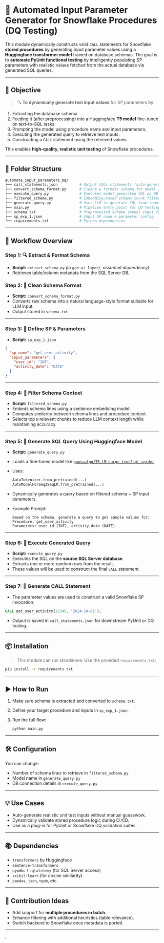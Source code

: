 # 🤖 Automated Input Parameter Generator for Snowflake Procedures (DQ Testing)

This module dynamically constructs valid `CALL` statements for Snowflake **stored procedures** by generating input parameter values using a **Huggingface transformer model** trained on database schemas.
The goal is to **automate PyUnit functional testing** by intelligently populating SP parameters with realistic values fetched from the actual database via generated SQL queries.

---

## 🧩 Objective

> 🔍 **To dynamically generate test input values** for SP parameters by:

1. Extracting the database schema.
2. Feeding it (after preprocessing) into a Huggingface **T5 model** fine-tuned on text-to-SQL tasks.
3. Prompting the model using procedure name and input parameters.
4. Executing the generated query to retrieve test inputs.
5. Constructing a `CALL` statement using the retrieved values.

This enables **high-quality, realistic unit testing** of Snowflake procedures.

---

## 📁 Folder Structure

```bash
automate_input_parameters_Dq/
├── call_statements.json          # Output CALL statements (auto-generated)
├── convert_schema_format.py      # Cleans & formats schema for model input
├── execute_query.py              # Executes model-generated SQL on DB
├── filtered_schema.py            # Embedding-based schema chunk filtering
├── generate_query.py             # Uses LLM to generate SQL from input
├── main.py                       # Pipeline entry point for DQ testing
├── schema.txt                    # Preprocessed schema (model input format)
├── sp_exp_1.json                 # Input SP name + parameter config
└── requirements.txt              # Python dependencies
```

---

## 🚀 Workflow Overview

### Step 1: 🔍 Extract & Format Schema

* **Script:** `extract_schema.py` *(in `gen_ai_layer/`, assumed dependency)*
* Retrieves table/column metadata from the SQL Server DB.

### Step 2: 🧹 Clean Schema Format

* **Script:** `convert_schema_format.py`
* Converts raw schema into a natural language-style format suitable for LLM input.
* Output stored in `schema.txt`

---

### Step 3: 📄 Define SP & Parameters

* **Script:** `sp_exp_1.json`

```json
{
  "sp_name": "get_user_activity",
  "input_parameters": {
    "user_id": "INT",
    "activity_date": "DATE"
  }
}
```

---

### Step 4: 🔎 Filter Schema Context

* **Script:** `filtered_schema.py`
* Embeds schema lines using a sentence embedding model.
* Computes similarity between schema lines and procedure context.
* Selects top `N` relevant chunks to reduce LLM context length while maintaining accuracy.

---

### Step 5: 🧠 Generate SQL Query Using Huggingface Model

* **Script:** `generate_query.py`
* Loads a fine-tuned model like [`gaussalgo/T5-LM-Large-text2sql-spider`](https://huggingface.co/gaussalgo/T5-LM-Large-text2sql-spider)
* Uses:

  ```python
  AutoTokenizer.from_pretrained(...)
  AutoModelForSeq2SeqLM.from_pretrained(...)
  ```
* Dynamically generates a query based on filtered schema + SP input parameters.
* Example Prompt:

  ```
  Based on the schema, generate a query to get sample values for:
  Procedure: get_user_activity
  Parameters: user_id (INT), activity_date (DATE)
  ```

---

### Step 6: 🏃 Execute Generated Query

* **Script:** `execute_query.py`
* Executes the SQL on the **source SQL Server database**.
* Extracts one or more random rows from the result.
* These values will be used to construct the final `CALL` statement.

---

### Step 7: 🔨 Generate CALL Statement

* The parameter values are used to construct a valid Snowflake SP invocation:

```sql
CALL get_user_activity(12345, '2024-10-01');
```

* Output is saved in `call_statements.json` for downstream PyUnit or DQ testing.

---

## 📦 Installation

> This module can run standalone. Use the provided `requirements.txt`:

```bash
pip install -r requirements.txt
```

---

## ▶️ How to Run

1. Make sure schema is extracted and converted to `schema.txt`.
2. Define your target procedure and inputs in `sp_exp_1.json`.
3. Run the full flow:

   ```bash
   python main.py
   ```

---

## 🛠️ Configuration

You can change:

* Number of schema lines to retrieve in `filtered_schema.py`
* Model name in `generate_query.py`
* DB connection details in `execute_query.py`

---

## 💡 Use Cases

* Auto-generate realistic unit test inputs without manual guesswork.
* Dynamically validate stored procedure logic during CI/CD.
* Use as a plug-in for PyUnit or Snowflake DQ validation suites.

---

## 📚 Dependencies

* `transformers` by Huggingface
* `sentence-transformers`
* `pyodbc` / `sqlalchemy` (for SQL Server access)
* `scikit-learn` (for cosine similarity)
* `pandas`, `json`, `tqdm`, etc.

---

## 🙌 Contribution Ideas

* Add support for **multiple procedures in batch**.
* Enhance filtering with additional heuristics (table relevance).
* Switch backend to Snowflake once metadata is ported.

---

.
